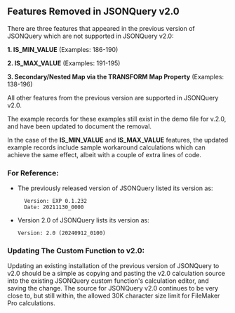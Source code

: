 ## Features Removed in JSONQuery v2.0 

There are three features that appeared in the previous version of JSONQuery which are not supported in JSONQuery v2.0:

**1. IS_MIN_VALUE** (Examples: 186-190)
      

**2. IS_MAX_VALUE** (Examples: 191-195)
      

**3. Secondary/Nested Map via the TRANSFORM Map Property** (Examples: 138-196)

All other features from the previous version are supported in JSONQuery v2.0.

The example records for these examples still exist in the demo file for v.2.0, and have been updated to document the removal.

In the case of the **IS_MIN_VALUE** and **IS_MAX_VALUE** features, the updated example records include sample workaround calculations which can achieve the same effect, albeit with a couple of extra lines of code.

### For Reference:

- The previously released version of JSONQuery listed its version as:
  ```
    Version: EXP 0.1.232
    Date: 20211130_0000
  ```

- Version 2.0 of JSONQuery lists its version as:
  ```
  Version: 2.0 (20240912_0100)
  ```

### Updating The Custom Function to v2.0:

Updating an existing installation of the previous version of JSONQuery to v2.0 should be a simple as copying and pasting the v2.0 calculation source into the existing JSONQuery custom function's calculation editor, and saving the change.  The source for JSONQuery v2.0 continues to be very close to, but still within, the allowed 30K character size limit for FileMaker Pro calculations.

  
